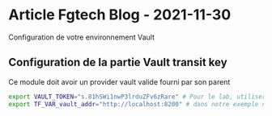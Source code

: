 # Article Fgtech Blog - 2021-11-30

Configuration de votre environnement Vault

## Configuration de la partie Vault transit key

Ce module doit avoir un provider vault valide fourni par son parent

```bash
export VAULT_TOKEN="s.81hSWi1nwP3lrduZFv6zRare" # Pour le lab, utiliser le token root
export TF_VAR_vault_addr="http://localhost:8200" # dans notre exemple nous assumons que vous avez toujours votre portforward ouvert et que vous avez les droits de faire des actions sur le vault master
```

